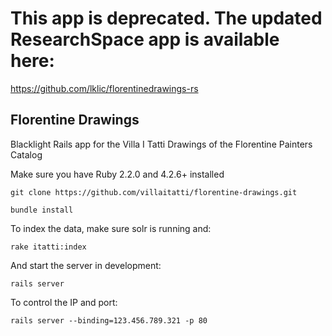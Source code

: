 
# This app is deprecated. The updated ResearchSpace app is available here:
https://github.com/lklic/florentinedrawings-rs

## Florentine Drawings
Blacklight Rails app for the Villa I Tatti Drawings of the Florentine Painters Catalog

Make sure you have Ruby 2.2.0 and 4.2.6+ installed

```
git clone https://github.com/villaitatti/florentine-drawings.git
```

```
bundle install
```

To index the data, make sure solr is running and:
```
rake itatti:index
```

And start the server in development:
```
rails server
```

To control the IP and port:
```
rails server --binding=123.456.789.321 -p 80
```
